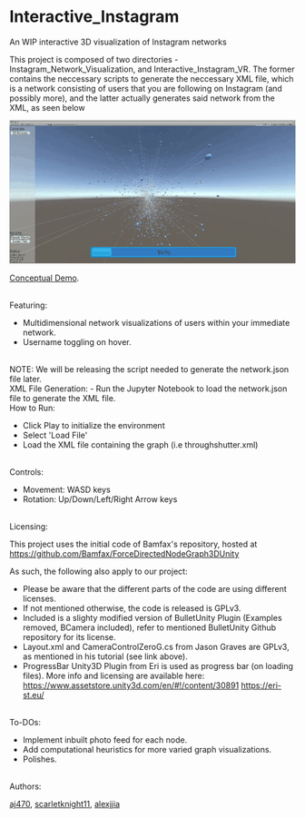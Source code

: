 # Interactive_Instagram
An WIP interactive 3D visualization of Instagram networks

This project is composed of two directories - Instagram_Network_Visualization, and Interactive_Instagram_VR. The former contains the neccessary scripts to generate the neccessary XML file, which is a network consisting of users that you are following on Instagram (and possibly more), and the latter actually generates said network from the XML, as seen below

![Interactive Instagram Simulation](https://github.com/aj470/Interactive_Instagram/blob/master/Interactive_Instagram_VR/visuals/network.gif)

[Conceptual Demo](https://plot.ly/~AyushJoshic973/30/instagram-network-visualization-by-ayush-joshi/).

<br>
Featuring:

- Multidimensional network visualizations of users within your immediate network.
- Username toggling on hover.


<br>
NOTE: We will be releasing the script needed to generate the network.json file later.

<br>
XML File Generation:
- Run the Jupyter Notebook to load the network.json file to generate the XML file.

<br>
How to Run:

- Click Play to initialize the environment
- Select 'Load File'
- Load the XML file containing the graph (i.e throughshutter.xml)

<br>
Controls:

- Movement: WASD keys
- Rotation: Up/Down/Left/Right Arrow keys

<br>
Licensing:

This project uses the initial code of Bamfax's repository, hosted at https://github.com/Bamfax/ForceDirectedNodeGraph3DUnity

As such, the following also apply to our project:

- Please be aware that the different parts of the code are using different licenses.
- If not mentioned otherwise, the code is released is GPLv3.
- Included is a slighty modified version of BulletUnity Plugin (Examples removed, BCamera included), refer to mentioned BulletUnity Github repository for its license.
- Layout.xml and CameraControlZeroG.cs from Jason Graves are GPLv3, as mentioned in his tutorial (see link above). 
- ProgressBar Unity3D Plugin from Eri is used as progress bar (on loading files). More info and licensing are available here:
      https://www.assetstore.unity3d.com/en/#!/content/30891
      https://eri-st.eu/

<br>
To-DOs:

- Implement inbuilt photo feed for each node.
- Add computational heuristics for more varied graph visualizations.
- Polishes.

<br>
Authors:

[aj470](https://github.com/aj470), 
[scarletknight11](https://github.com/scarletknight11),
[alexjjia](https://github.com/alexjjia)
